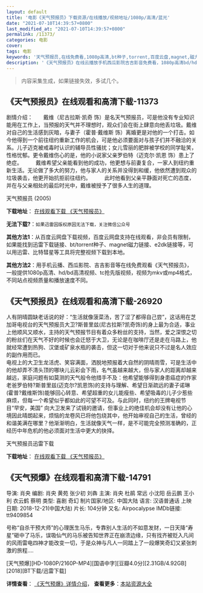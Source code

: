 ```yaml
---
layout: default
title: '电影《天气预报员》下载资源/在线播放/视频地址/1080p/高清/蓝光'
date: "2021-07-10T14:39:57+0800"
last_modified_at: "2021-07-10T14:39:57+0800"
permalink: /11373/
categories: 电影
cover:
tags: 电影
keywords: '天气预报员,在线免费看,1080p高清,bt种子,torrent,百度云盘,magnet,磁力链,迅雷下载资源'
description: '《天气预报员》在线云播放手机西瓜影院吉吉影音免费看，1080p高清bd/hd未删减完整版和tc抢先枪版，mkv/mp4格式，附带bt/torrent种子、magnet/磁力链、百度云盘、网盘资源迅雷下载链接'
---
```


>内容采集生成，如果链接失效，多试几个。


## 《天气预报员》在线观看和高清下载-11373

剧情介绍：　　戴维（尼古拉斯·凯奇 饰）是名天气预报员，可是他没有专业知识能用在工作上，当预报的天气并不理想时，观众们会在街上肆意向他丢垃圾。戴维对自己的生活感到灰暗，与妻子（霍普·戴维斯 饰）离婚更是对他的一个打击。如今他得到一个前往纽约重新工作的机会，可是他必须要面对与孩子们并不融洽的关系。儿子迈克被戒毒时认识的辅导员性骚扰；女儿雪丽的肥胖被学校的同学耻笑，性格忧郁。更令戴维伤心的是，他的小说家父亲罗伯特（迈克尔·凯恩 饰）患上了绝症。  　　戴维希望父亲能看到他的成功，他更想与前妻复合，一家人到纽约重新生活。无论做了多大的努力，他与家人的关系并没得到和缓，他依然遭到观众的垃圾袭击，他更开始抗拒前往纽约。  　　此时他看到父亲平静面对死亡的态度，并在与父亲相处的最后时光中，戴维被授予了很多人生的道理。


天气预报员 (2005)

**下载地址**： [在线观看下载 《天气预报员》](https://www.btbtdy.me/btdy/dy7796.html) 


**无法下载?**：`如果迅雷因版权原因无法下载，关注微信公众号 `

**其他方法1**：从百度云网盘下载视频，百度云网盘支持在线观看，非会员有限制，如果能找到迅雷下载链接、bt/torrent种子、magnet磁力链接、e2dk链接等，可以用迅雷、比特彗星等工具将完整视频下载到本地。

**其他方法2**：用手机云播、西瓜影院、吉吉影音等在线免费观看《天气预报员》，一般提供1080p高清、hd/bd高清视频、tc抢先版视频，视频为mkv或mp4格式，不同站点视频质量和播放速度不同。


## 《天气预报员》在线观看和高清下载-26920

人有阴晴圆缺老话说的好：“生活就像菠菜汤，苦了涩了都得自己尝&rdquo;，这话用在芝加哥电视台的天气预报员大卫?斯普里兹(尼古拉斯?凯奇饰)的身上最为合适，事业上他顺风又顺水，主持的天气预报节目有着众多粉丝的支持，当然，爱之深恨之切的粉丝们在天气不好的时候也会迁怒于大卫，无论是在咖啡厅还是走在马路上，他就经常遭到热狗、汉堡或矿泉水瓶的袭击，但这一切对于他来说只不过是名人效应的副作用而已。<br /> 电视上的大卫生龙活虎、笑容满面，洒脱地预报着大自然的阴晴雨雪，可是生活中的他却弄不清头顶的哪块儿云彩会下雨，名气虽越来越大，但与家人的距离却越来越远，家庭问题有如莫测的天气般令他措手不及：他希望能够得到身患癌症的作家老爸罗伯特?斯普里兹(迈克尔?凯恩饰)的支持与理解、希望日渐疏远的妻子诺琳(霍普?戴维斯饰)能够回心转意、希望超重的女儿能瘦些、希望吸毒的儿子少惹些麻烦，但每一个希望似乎都如此的可望不可及。与此同时，纽约的王牌电视节目&ldquo;早安，美国&rdquo; 向大卫发来了试镜的邀请，但事业上的绝佳机会却没有让他的心境因此晴朗起来，烦恼的龙卷风已将他包绕其中，他开始审视自己的生活，曾经的和谐美满在哪里？他渐渐明白，生活就像天气一样，是不可能完全预测准确的，正经历中年危机的他必须面对生活中更大的抉择。


天气预报员迅雷下载

**下载地址**： [在线观看下载 《天气预报员》](https://www.993dy.com//vod-detail-id-21366.html) 


## 《天气预爆》在线观看和高清下载-14791

导演: 肖央 编剧: 肖央 黄苑 张少初 刘犇 主演: 肖央 杜鹃 常远 小沈阳 岳云鹏 王小利 衣云鹤 蔡明 类型: 喜剧 奇幻 制片国家/地区: 中国大陆 语言: 汉语普通话 上映日期: 2018-12-21(中国大陆) 片长: 104分钟 又名: Airpocalypse IMDb链接: tt9409854

号称“自杀干预大师”的心理医生马乐，专靠别人生活的不如意发财，一日天降“寿星”砸中了马乐，误吸仙气的马乐被告知世界正在崩溃边缘，只有找齐被贬入凡间的风雨雷电四神才能改变一切，于是众神与凡人一同踏上了一段爆笑奇幻又紧张刺激的旅程….


[天气预爆][HD-1080P/2160P-MP4][国语中字][豆瓣4.0分][2.31GB/4.92GB][2018][BT下载/迅雷下载]

**详情查看**： [《天气预爆》详情介绍](/movie/14791/)， **查看更多**：[本站资源大全](/movie/t/all/)

